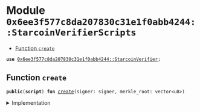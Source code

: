 
<a name="0x6ee3f577c8da207830c31e1f0abb4244_StarcoinVerifierScripts"></a>

# Module `0x6ee3f577c8da207830c31e1f0abb4244::StarcoinVerifierScripts`



-  [Function `create`](#0x6ee3f577c8da207830c31e1f0abb4244_StarcoinVerifierScripts_create)


<pre><code><b>use</b> <a href="StarcoinVerifier.md#0x6ee3f577c8da207830c31e1f0abb4244_StarcoinVerifier">0x6ee3f577c8da207830c31e1f0abb4244::StarcoinVerifier</a>;
</code></pre>



<a name="0x6ee3f577c8da207830c31e1f0abb4244_StarcoinVerifierScripts_create"></a>

## Function `create`



<pre><code><b>public</b>(<b>script</b>) <b>fun</b> <a href="StarcoinVerifier.md#0x6ee3f577c8da207830c31e1f0abb4244_StarcoinVerifierScripts_create">create</a>(signer: signer, merkle_root: vector&lt;u8&gt;)
</code></pre>



<details>
<summary>Implementation</summary>


<pre><code><b>public</b>(<b>script</b>) <b>fun</b> <a href="StarcoinVerifier.md#0x6ee3f577c8da207830c31e1f0abb4244_StarcoinVerifierScripts_create">create</a>(
    signer: signer,
    merkle_root: vector&lt;u8&gt;
) {
    <a href="StarcoinVerifier.md#0x6ee3f577c8da207830c31e1f0abb4244_StarcoinVerifier_create">StarcoinVerifier::create</a>(&signer, merkle_root);
}
</code></pre>



</details>
